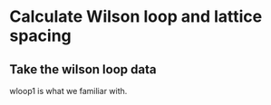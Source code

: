 # Calculate Wilson loop and lattice spacing

## Take the wilson loop data

wloop1 is what we familiar with.